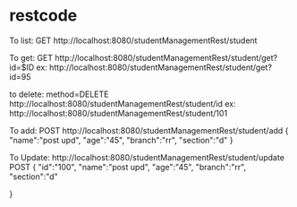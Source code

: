 # restcode
To list:
GET http://localhost:8080/studentManagementRest/student


To get:
GET http://localhost:8080/studentManagementRest/student/get?id=$ID
ex: http://localhost:8080/studentManagementRest/student/get?id=95


to delete:
method=DELETE http://localhost:8080/studentManagementRest/student/id
ex: http://localhost:8080/studentManagementRest/student/101



To add:
POST http://localhost:8080/studentManagementRest/student/add
{  
    "name":"post upd",
    "age":"45",
    "branch":"rr",
    "section":"d"
}

To Update: http://localhost:8080/studentManagementRest/student/update
POST 
{   "id":"100",
    "name":"post upd",
    "age":"45",
    "branch":"rr",
    "section":"d"

}



